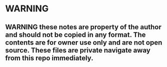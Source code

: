 # WARNING

## WARNING these notes are property of the author and should not be copied in any format. The contents are for owner use only and are not open source. These files are private  navigate away from this repo immediately. 
